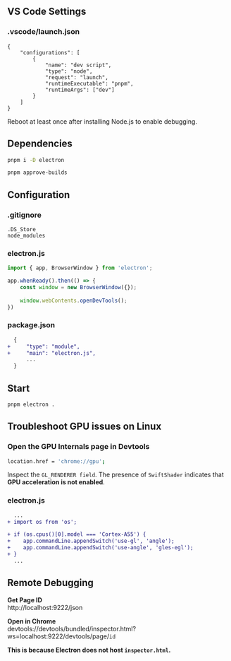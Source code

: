 ## VS Code Settings

### .vscode/launch.json

```jsonc
{
    "configurations": [
        {
            "name": "dev script",
            "type": "node",
            "request": "launch",
            "runtimeExecutable": "pnpm",
            "runtimeArgs": ["dev"]
        }
    ]
}

```

Reboot at least once after installing Node.js to enable debugging.

## Dependencies

```bash
pnpm i -D electron

pnpm approve-builds
```

## Configuration

### .gitignore

```glob
.DS_Store
node_modules

```

### electron.js

```javascript
import { app, BrowserWindow } from 'electron';

app.whenReady().then(() => {
    const window = new BrowserWindow({});
    
    window.webContents.openDevTools();
})

```

### package.json

```diff
  {
+     "type": "module",
+     "main": "electron.js",
      ...
  }

```

## Start

```bash
pnpm electron .
```

## Troubleshoot GPU issues on Linux

### Open the GPU Internals page in Devtools

```bash
location.href = 'chrome://gpu';
```

Inspect the `GL_RENDERER field`. The presence of `SwiftShader` indicates that **GPU acceleration is not enabled**.

### electron.js

```diff
  ...
+ import os from 'os';

+ if (os.cpus()[0].model === 'Cortex-A55') {
+    app.commandLine.appendSwitch('use-gl', 'angle');
+    app.commandLine.appendSwitch('use-angle', 'gles-egl');
+ }
  ...

```

## Remote Debugging

**Get Page ID**  
http://localhost:9222/json

**Open in Chrome**  
devtools://devtools/bundled/inspector.html?ws=localhost:9222/devtools/page/`id`

**This is because Electron does not host `inspector.html`.**
